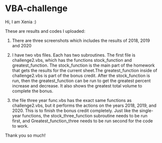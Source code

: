 # VBA-challenge

Hi, I am Xenia :)

These are results and codes I uploaded:

1) There are three screenshots which includes the results of 2018, 2019 and 2020
2) I have two vbs files. Each has two subroutines. The first file is challenge2.vbs, which has the functions stock_function and greatest_function. The stock_function is the main part of the homework that gets the results for the current sheet.The greatest_function inside of challenge2.vbs is part of the bonus credit. After the stock_function is run, then the greatest_function can be run to get the greatest percent increase and decrease. It also shows the greatest total volume to complete the bonus.

3) the file three year func.vbs has the exact same functions as challenge2.vbs, but it performs the actions on the years 2018, 2019, and 2020. This is to finish the bonus credit completely. Just like the single-year functions, the stock_three_function subroutine needs to be run first, and Greatest_function_three needs to be run second for the code to work.

Thank you so much!
